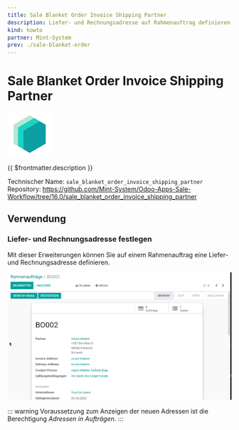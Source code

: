 ```yaml
---
title: Sale Blanket Order Invoice Shipping Partner
description: Liefer- und Rechnungsadresse auf Rahmenauftrag definieren.
kind: howto
partner: Mint-System
prev: ./sale-blanket-order
---
```

# Sale Blanket Order Invoice Shipping Partner
![icon_oms_box](attachments/icons_odoo_mint_system.png)

{{ $frontmatter.description }}

Technischer Name: `sale_blanket_order_invoice_shipping_partner`\
Repository: <https://github.com/Mint-System/Odoo-Apps-Sale-Workflow/tree/16.0/sale_blanket_order_invoice_shipping_partner>

## Verwendung

### Liefer- und Rechnungsadresse festlegen

Mit dieser Erweiterungen können Sie auf einem Rahmenauftrag eine Liefer- und Rechnungsadresse definieren.

![Sale Blanket Order Invoice Shipping Partner](attachments/Sale%20Blanket%20Order%20Invoice%20Shipping%20Partner.gif)

::: warning
Voraussetzung zum Anzeigen der neuen Adressen ist die Berechtigung *Adressen in Aufträgen*.
:::
